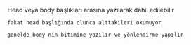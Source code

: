 Head veya body başlıkları arasına yazılarak dahil edilebilir<script>
      console.log("Ayşe Nur Ülker");  
    </script>

    fakat head başlığında olunca alttakileri okumuyor

    genelde body nin bitimine yazılır ve yönlendirme yapılır
